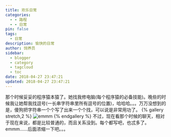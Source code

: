 ```yaml
---
title: 欢乐日常
categories:
  - - 路程
  - - 日常
pin: false
tags:
  - 日常
description: 愉快的日常
author: 饲养员
sidebar:
  - blogger
  - category
  - tagcloud
  - toc
date: 2018-04-27 23:47:21
updated: 2018-04-27 23:47:21
---
```


那个时候妥妥的程序猿本猿了。她找我修电脑(每个程序猿的必备技能)。晚些的时候我让她帮我找逗号(一长串字符串里所有逗号的位置)，哈哈哈。。。万万没想到的是，傻狗把字符串一个个写了出来一个个找，可以说是非常用功了。
{% gallery stretch,2 %}
![emmm](1.jpg)
{% endgallery %}
不过，现在看那个时候的聊天，相对于现在来说，都是比较普通的，而且关系没到。每个都写吧，也忒多了。emmm……后面浓缩一下吧。。。